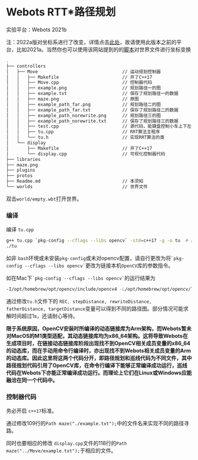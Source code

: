 # Webots RTT*路径规划

实验平台：Webots 2021b

注：2022a版对坐标系进行了改变，详情点击[此处](https://github.com/cyberbotics/webots/wiki/How-to-adapt-your-world-or-PROTO-to-Webots-R2022a)，故请使用此版本之前的平台，比如2021a。当然你也可以使用该网站提到的的[脚本](https://github.com/cyberbotics/webots/blob/master/scripts/converter/convert_nue_to_enu_rub_to_flu.py)对世界文件进行坐标变换

```bash
.
├── controllers
│   ├── Move                                // 运动规划控制器
│   │   ├── Makefile                        // 开了C++17
│   │   ├── Move.cpp                        // 控制器代码
│   │   ├── example.png                     // 规划路径一的图
│   │   ├── example.txt                     // 保存了规划路径一的数据
│   │   ├── maze.png                        // 原图
│   │   ├── example_path_far.png            // 规划路径二的图
│   │   ├── example_path_far.txt            // 保存了规划路径二的数据
│   │   ├── example_path_norewrite.png      // 规划路径三的图
│   │   ├── example_path_norewrite.txt      // 保存了规划路径三的数据
│   │   ├── test.cpp                        // 源代码，能键盘控制小车上下左右移动
│   │   ├── tu.cpp                          // RRT算法主程序
│   │   └── tu.h                            // 实现RRT算法的类
│   └── display
│       ├── Makefile                        // 开了C++17
│       └── display.cpp                     // 可视化控制器代码
├── libraries
├── maze.png
├── plugins
├── protos
├── Readme.md                               // 本须知
└── worlds                                  // 世界文件
```

双击`world/empty.wbt`打开世界。

### 编译
编译 `tu.cpp`
```bash
g++ tu.cpp `pkg-config --cflags --libs opencv` -std=c++17 -g -o tu  # 部分电脑可能是opencv4
./tu
``` 

如非 `bash`环境或未安装`pkg-config`或未对opencv配置，请自行更改为将``` `pkg-config --cflags --libs opencv` ```更改为链接本机`OpenCV`库的参数指令。

如在Mac下``` `pkg-config --cflags --libs opencv` ```的运行结果为
```bash
-I/opt/homebrew/opt/opencv/include/opencv4 -L/opt/homebrew/opt/opencv/lib -lopencv_gapi -lopencv_stitching -lopencv_alphamat -lopencv_aruco -lopencv_barcode -lopencv_bgsegm -lopencv_bioinspired -lopencv_ccalib -lopencv_dnn_objdetect -lopencv_dnn_superres -lopencv_dpm -lopencv_face -lopencv_freetype -lopencv_fuzzy -lopencv_hfs -lopencv_img_hash -lopencv_intensity_transform -lopencv_line_descriptor -lopencv_mcc -lopencv_quality -lopencv_rapid -lopencv_reg -lopencv_rgbd -lopencv_saliency -lopencv_sfm -lopencv_stereo -lopencv_structured_light -lopencv_phase_unwrapping -lopencv_superres -lopencv_optflow -lopencv_surface_matching -lopencv_tracking -lopencv_highgui -lopencv_datasets -lopencv_text -lopencv_plot -lopencv_videostab -lopencv_videoio -lopencv_viz -lopencv_wechat_qrcode -lopencv_xfeatures2d -lopencv_shape -lopencv_ml -lopencv_ximgproc -lopencv_video -lopencv_dnn -lopencv_xobjdetect -lopencv_objdetect -lopencv_calib3d -lopencv_imgcodecs -lopencv_features2d -lopencv_flann -lopencv_xphoto -lopencv_photo -lopencv_imgproc -lopencv_core
``` 

通过修改`tu.h`文件下的 `REC, stepDistance, rewriteDistance, fatherDistance, targetDistance`变量可以得到不同的路径图。部分情况可能求解时间超过1s，还请耐心等待。

**限于系统原因，OpenCV安装时所编译的动态链接库为Arm架构，而Webots暂未对MacOS的M1类型适配，其动态链接库均为x86_64架构。这将导致Webots在生成项目时，在链接动态链接库阶段出现找不到OpenCV相关成员变量的x86_64的动态库，而在手动用命令行编译时，亦出现找不到Webots相关成员变量的Arm的动态库。因此这里将这两个代码分开，即路径规划和巡线代码为不同文件，其中路径规划代码引用了OpenCV库，在命令行编译下能够正常编译成功运行，巡线代码在Webots下亦能正常编译成功运行。而理论上它们在Linux或Windows应能融洽在同一个代码中。**

### 控制器代码

务必开启 `c++17`标准。

通过修改109行的`Path maze("./example.txt");`中的文件名来实现不同的路径寻路。

同时也要相应的修改 `display.cpp`文件的118行的`Path maze("../Move/example.txt");`于相应的文件。
